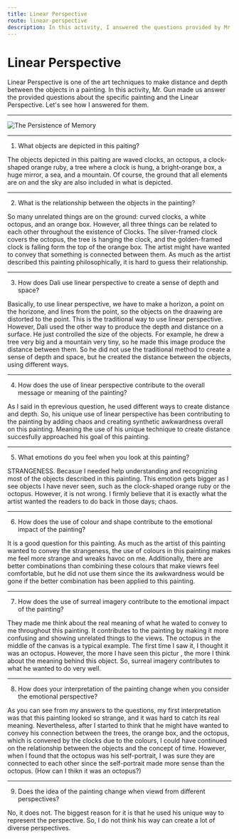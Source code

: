 ```yaml
---
title: Linear Perspective
route: linear-perspective
description: In this activity, I answered the questions provided by Mr. Gun about the linear perspective in the painting. The name of the painting that I have interpreted was The Persistence of Memory.
---
```


# Linear Perspective

Linear Perspective is one of the art techniques to make distance and depth between the objects in a painting. In this activity, Mr. Gun made us answer the provided questions about the specific painting and the Linear Perspective. Let's see how I answered for them.

---

![The Persistence of Memory](/perspectives/the-persistence-of-memory.jpeg)

---

1. What objects are depicted in this paiting?

The objects depicted in this paiting are waved clocks, an octopus, a clock-shaped orange ruby, a tree where a clock is hung, a bright-orange box, a huge mirror, a sea, and a mountain. Of course, the ground that all elements are on and the sky are also included in what is depicted.

---

2. What is the relationship between the objects in the painting?

So many unrelated things are on the ground: curved clocks, a white octopus, and an orange box. However, all three things can be related to each other throughout the existence of Clocks. The silver-framed clock covers the octopus, the tree is hanging the clock, and the golden-framed clock is falling form the top of the orange box. The artist might have wanted to convey that something is connected between them. As much as the artist described this painting philosophically, it is hard to guess their relationship.

---

3. How does Dali use linear perspective to create a sense of depth and space?

Basically, to use linear perspective, we have to make a horizon, a point on the horizone, and lines from the point, so the objects on the draawing are distorted to the point. This is the traditional way to use linear perspective. However, Dali used the other way to produce the depth and distance on a surface. He just controlled the size of the objects. For example, he drew a tree very big and a mountain very tiny, so he made this image produce the distance between them. So he did not use the traditional method to create a sense of depth and space, but he created the distance between the objects, using different ways.

---

4. How does the use of linear perspective contribute to the overall message or meaning of the painting?

As I said in th eprevious question, he used different ways to create distance and depth. So, his unique use of linear perspective has been contributing to the painting by adding chaos and creating synthetic awkwardness overall on this painting. Meaning the use of his unique technique to create distance succesfully approached his goal of this painting.

---

5. What emotions do you feel when you look at this painting?

STRANGENESS. Becasue I needed help understanding and recognizing most of the objects described in this painting. This emotion gets bigger as I see objects I have never seen, such as the clock-shaped orange ruby or the octopus. However, it is not wrong. I firmly believe that it is exactly what the artist wanted the readers to do back in those days; chaos.

---

6. How does the use of colour and shape contribute to the emotional impact of the painting?

It is a good question for this painting. As much as the artist of this painting wanted to convey the strangeness, the use of colours in this painting makes me feel more strange and wreaks havoc on me. Additionally, there are better combinations than combining these colours that make viewrs feel comfortable, but he did not use them since the its awkwardness would be gone if the better combination has been applied to this painting.

---

7. How does the use of surreal imagery contribute to the emotional impact of the painting?

They made me think about the real meaning of what he wated to convey to me throughout this painting. It contributes to the painting by making it more confusing and showing unrelated things to the views. The octopus in the middle of the canvas is a typical example. The first time I saw it, I thought it was an octopus. However, the more I have seen this pictur , the more I think about the meaning behind this object. So, surreal imagery contributes to what he wanted to do very well.

---

8. How does your interpretation of the painting change when you consider the emotional perspective?

As you can see from my answers to the questions, my first interpretation was that this painting looked so strange, and it was hard to catch its real meaning. Nevertheless, after I started to think that he might have wanted to convey his connection between the trees, the orange box, and the octopus, which is convered by the clocks due to the colours, I could have continued on the relationship between the objects and the concept of time. However, when I found that the octopus was his self-portrait, I was sure they are connected to each other since the self-portrait made more sense than the octopus. (How can I thikn it was an octopus?)

---

9. Does the idea of the painting change when viewd from different perspectives?

No, it does not. The biggest reason for it is that he used his unique way to represent the perspective. So, I do not think his way can create a lot of diverse perspectives.
